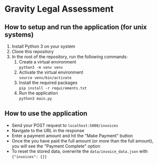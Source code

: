 # Gravity Legal Assessment

## How to setup and run the application (for unix systems)

1. Install Python 3 on your system 
2. Clone this repository
3. In the root of the repository, run the following commands:
   1. Create a virtual environment \
   `python3 -m venv venv`
   2. Activate the virtual environment \
   `source venv/bin/activate`
   3. Install the required packages \
   `pip install -r requirements.txt`
   4. Run the application \
   `python3 main.py` 

## How to use the application
- Send your POST request to `localhost:5000/invoices`
- Navigate to the URL in the response
- Enter a payment amount and hit the "Make Payment" button
- Once the you have paid the full amount (or more than the full amount), \
  you will see the "Payment Complete" option
- To reset the stored data, overwrite the `data/invoice_data.json` with `{"invoices": {}}`